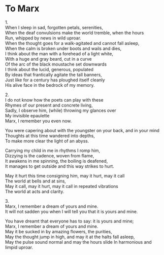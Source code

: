 # To Marx

1.\
When I sleep in sad, forgotten petals, serenities,\
When the deaf convulsions make the world tremble, when the hours\
Run, whipped by news in wild uproar.\
When the thought goes for a walk-agitated and cannot fall asleep,\
When the calm is broken under boots and wails and dies,\
I think about the man with a forehead of a light white,\
With a huge and gray beard, cut in a curve\
Of the arc of the black moustache set downwards\
I think about the lucid, generous, populated\
By ideas that frantically agitate the tall banners,\
Just like for a century has ploughed itself cleanly\
His alive face in the bedrock of my memory.

2.\
I do not know how the poets can play with these\
Rhymes of our present and concrete living,\
Sadly, I observe him, (while) throwing my glances over\
My invisible epaulette\
Marx, I remember you even now.

You were capering about with the youngster on your back, and in your mind\
Thoughts at this time wandered into depths,\
To make more clear the light of an abyss.

Carrying my child in me in rhythms I romp him,\
Dizzying is the cadence, woven from flame,\
It awakens in me spinning, the boiling is deafened,\
It manages to get outside and this way strikes to hurt.

May it hurt this time consigning him, may it hurt, may it call\
The world at bells and at sins,\
May it call, may it hurt, may it call in repeated vibrations\
The world at acts and clarity.

3.\
Marx, I remember a dream of yours and mine.\
It will not sadden you when I will tell you that it is yours and mine.

You have dreamt that everyone has to say: it is yours and mine;\
Marx, I remember a dream of yours and mine.\
May it be sucked in by amazing flowers, the purities,\
May the thought jump in high, and may it at the halts fall asleep,\
May the pulse sound normal and may the hours slide In harmonious and limpid
uproar.
